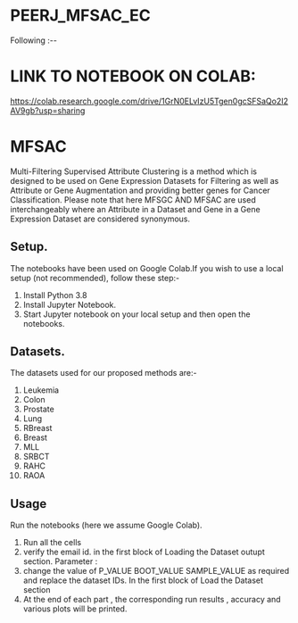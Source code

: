 # PEERJ_MFSAC_EC
Following :--
# LINK TO NOTEBOOK ON COLAB:
https://colab.research.google.com/drive/1GrN0ELvIzU5Tgen0gcSFSaQo2I2AV9gb?usp=sharing
# MFSAC
Multi-Filtering Supervised Attribute Clustering is a method which is designed to be used on Gene Expression Datasets for Filtering as well as Attribute or Gene Augmentation and providing better genes for Cancer Classification.
Please note that here MFSGC AND MFSAC are used interchangeably where an Attribute in a Dataset and Gene in a Gene Expression Dataset are considered synonymous.
## Setup.
The notebooks have been used on Google Colab.If you wish to use a local setup (not recommended), follow these step:- 
1. Install Python 3.8
2. Install Jupyter Notebook.
3. Start Jupyter notebook on your local setup and then open the notebooks.

## Datasets.
The datasets used for our proposed methods are:-
1. Leukemia 
2. Colon 
3. Prostate 
4. Lung 
5. RBreast
6. Breast 
7. MLL 
8. SRBCT
9. RAHC
10. RAOA

## Usage
Run the notebooks (here we assume Google Colab). 
1. Run all the cells
2. verify the email id. in the first block of Loading the Dataset outupt section.
Parameter : 
1. change the value of P_VALUE BOOT_VALUE SAMPLE_VALUE as required and replace the dataset IDs. In the first block of Load the Dataset section
3. At the end of each part , the corresponding run results , accuracy and various plots will be printed.
